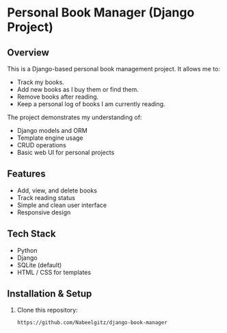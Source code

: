 # Personal Book Manager (Django Project)

## Overview
This is a Django-based personal book management project. It allows me to:
- Track my books.
- Add new books as I buy them or find them.
- Remove books after reading.
- Keep a personal log of books I am currently reading.

The project demonstrates my understanding of:
- Django models and ORM
- Template engine usage
- CRUD operations
- Basic web UI for personal projects

## Features
- Add, view, and delete books
- Track reading status
- Simple and clean user interface
- Responsive design

## Tech Stack
- Python 
- Django 
- SQLite (default)
- HTML / CSS for templates

## Installation & Setup
1. Clone this repository:
   ```bash
   https://github.com/Nabeelgitz/django-book-manager

